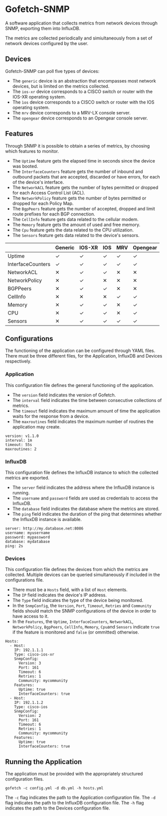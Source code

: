 # Gofetch-SNMP

A software application that collects metrics from network devices through SNMP, exporting them into InfluxDB.

The metrics are collected periodically and simiultaneously from a set of network devices configured by the user.

## Devices

Gofetch-SNMP can poll five types of devices:

* The `generic` device is an abstraction that encompasses most network devices, but is limited on the metrics collected.
* The `ios-xr` device corresponds to a CISCO switch or router with the IOS-XR operating system.
* The `ìos` device corresponds to a CISCO switch or router with the IOS operating system.
* The `mrv` device corresponds to a MRV-LX console server.
* The `opengear` device corresponds to an Opengear console server.

## Features

Through SNMP it is possible to obtain a series of metrics, by choosing which features to monitor. 

* The `Uptime` feature gets the elapsed time in seconds since the device was booted.
* The `InterfaceCounters` feature gets the number of inbound and outbound packets that are accepted, discarded or have errors, for each of the device's interface.
* The `NetworkACL` feature gets the number of bytes permitted or dropped for each Access Control List (ACL). 
* The `NetworkPolicy` feature gets the number of bytes permitted or dropped for each Policy Map.
* The `BgpPeers` feature gets the number of accepted, dropped and limit route prefixes for each BGP connection.
* The `CellInfo` feature gets data related to the cellular modem.
* The `Memory` feature gets the amount of used and free memory.
* The `Cpu` feature gets the data related to the CPU utilization.
* The `Sensors` feature gets data related to the device's sensors.

|  | Generic | IOS-XR | IOS | MRV | Opengear |
|-|-|-|-|-|-|
| Uptime | ✓ | ✓ | ✓ | ✓ | ✓ |
| InterfaceCounters | ✓ | ✓ | ✓ | ✓ | ✓ |
| NetworkACL | ✕ | ✓ | ✓ | ✕ | ✕ |
| NetworkPolicy | ✕ | ✓ | ✕ | ✕ | ✕ |
| BGPPeers | ✕ | ✓ | ✓ | ✕ | ✕ |
| CellInfo | ✕ | ✕ | ✕ | ✓ | ✓ |
| Memory | ✕ | ✓ | ✓ | ✕ | ✓ |
| CPU | ✕ | ✓ | ✓ | ✕ | ✓ |
| Sensors | ✕ | ✓ | ✓ | ✓ | ✓ |

## Configurations

The functioning of the application can be configured through YAML files. There must be three different files, for the Application, InfluxDB and Devices respectively.

### Application 

This configuration file defines the general functioning of the application.

* The `version` field indicates the version of Gofetch.
* The `interval` field indicates the time between consecutive collections of metrics.
* The `timeout` field indicates the maximum amount of time the application waits for the response from a device.
* The `maxroutines` field indicates the maximum number of routines the application may create.

```
version: v1.1.0
interval: 1m
timeout: 55s
maxroutines: 2
```

### InfluxDB

This configuration file defines the InfluxDB instance to which the collected metrics are exported.

* The `server` field indicates the address where the InfluxDB instance is running.
* The `username` and `password` fields are used as credentials to access the InfluxDB.
* The `database` field indicates the database where the metrics are stored.
* The `ping` field indicates the duration of the ping that determines whether the InfluxDB instance is available.

```
server: http://my.database.net:8086
username: myusername
password: mypassword
database: mydatabase
ping: 2s
```

### Devices

This configuration file defines the devices from which the metrics are collected. Multiple devices can be queried simultaneously if included in the configurations file.

* There must be a `Hosts` field, with a list of `Host` elements.
* The `IP` field indicates the device's IP address.
* The `Type` field indicates the type of the device being monitored.
* In the `SnmpConfig`, the `Version`, `Port`, `Timeout`, `Retries` and `Community` fields should match the SNMP configurations of the device in order to have access to it.
* In the `Features`, the `Uptime`, `InterfaceCounters`, `NetworkACL`, `NetworkPolicy`, `BgpPeers`, `CellInfo`, `Memory`, `Cpu`and `Sensors` indicate `true` if the feature is monitored and `false` (or ommitted) otherwise.

```
Hosts:
  - Host:
    IP: 192.1.1.1
    Type: cisco-ios-xr
    SnmpConfig:
      Version: 3
      Port: 161
      Timeout: 6
      Retries: 1
      Community: mycommunity
    Features:
      Uptime: true
      InterfaceCounters: true
  - Host:
    IP: 192.1.1.2
    Type: cisco-ios
    SnmpConfig:
      Version: 2
      Port: 161
      Timeout: 6
      Retries: 1
      Community: mycommunity
    Features:
      Uptime: true
      InterfaceCounters: true
```

## Running the Application

The application must be provided with the appropriately structured configuration files.

```
gofetch -c config.yml -d db.yml -h hosts.yml
```

The `-c` flag indicates the path to the Application configuration file.
The `-d` flag indicates the path to the InfluxDB configuration file.
The `-h` flag indicates the path to the Devices configuration file.

